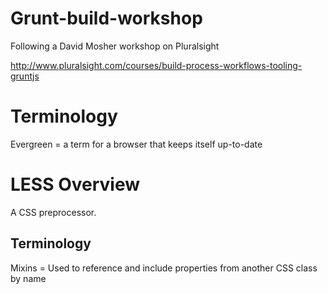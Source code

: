 # Grunt-build-workshop

Following a David Mosher workshop on Pluralsight

http://www.pluralsight.com/courses/build-process-workflows-tooling-gruntjs

# Terminology
Evergreen = a term for a browser that keeps itself up-to-date

# LESS Overview
A CSS preprocessor.

## Terminology
Mixins = Used to reference and include properties from another CSS class by name
